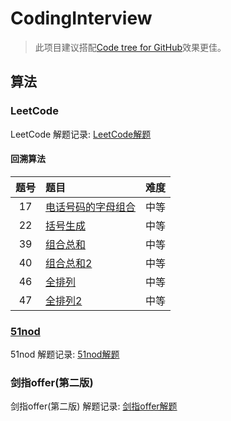 # CodingInterview

>此项目建议搭配[Code tree for GitHub](https://github.com/buunguyen/octotree)效果更佳。

## 算法

### LeetCode

LeetCode 解题记录: [LeetCode解题](src/main/java/algorithm/leetcode)

#### **回溯算法**

| 题号  | 题目   | 难度  |
|:---:|:---- |:---:|
| 17   | [电话号码的字母组合](src/main/java/algorithm/leetcode/Solution017.java) |  中等  |
| 22   | [括号生成](src/main/java/algorithm/leetcode/Solution022.java) |  中等  |
| 39   | [组合总和](src/main/java/algorithm/leetcode/Solution039.java) |  中等  |
| 40   | [组合总和2](src/main/java/algorithm/leetcode/Solution040.java) |  中等  |
| 46   | [全排列](src/main/java/algorithm/leetcode/Solution046.java) |  中等  |
| 47   | [全排列2](src/main/java/algorithm/leetcode/Solution047.java) |  中等  |


### [51nod](http://www.51nod.com/)

51nod 解题记录:  [51nod解题](src/main/resources/nod51)

### 剑指offer(第二版)

剑指offer(第二版) 解题记录: [剑指offer解题](src/main/resources/SwordForOffer)
